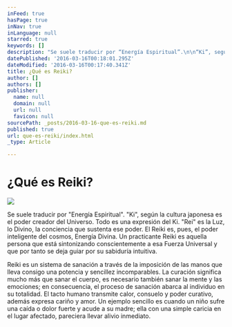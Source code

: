 ```yaml
---
inFeed: true
hasPage: true
inNav: true
inLanguage: null
starred: true
keywords: []
description: "Se suele traducir por “Energía Espiritual”.\n\n“Ki”, según la cultura japonesa es el poder creador del Universo. Todo es una expresión del Ki.\n\n“Rei” es la Luz, lo Divino, la conciencia que sustenta ese poder.\n\nEl Reiki es, pues, el poder inteligente del cosmos, Energía Divina.\n\nUn practicante Reiki es aquella persona que está sintonizando conscientemente a esa Fuerza \n\nUniversal y que por tanto se deja guiar por su sabiduría intuitiva.\n\n\_\n\nReiki es un sistema de sanación a través de la imposición de las manos que lleva consigo una \n\npotencia y sencillez incomparables.\n\nLa curación significa mucho más que sanar el cuerpo, es necesario también sanar la mente y \n\nlas emociones; en consecuencia, el proceso de sanación abarca al individuo en su totalidad.\n\nEl tacto humano transmite calor, consuelo y poder curativo, además expresa cariño y amor. \n\n\_Un ejemplo sencillo es cuando un niño sufre una caída o dolor fuerte y acude a su madre; ella \n\ncon una simple caricia en el lugar afectado, pareciera llevar alivio inmediato."
datePublished: '2016-03-16T00:18:01.295Z'
dateModified: '2016-03-16T00:17:40.341Z'
title: ¿Qué es Reiki?
author: []
authors: []
publisher:
  name: null
  domain: null
  url: null
  favicon: null
sourcePath: _posts/2016-03-16-que-es-reiki.md
published: true
url: que-es-reiki/index.html
_type: Article

---
```

# ¿Qué es Reiki?
![](https://the-grid-user-content.s3-us-west-2.amazonaws.com/63590e51-d6b3-42ff-b111-eecc9ce97a3c.png)

Se suele traducir por "Energía Espiritual".
"Ki", según la cultura japonesa es el poder creador del Universo. Todo es una expresión del Ki.
"Rei" es la Luz, lo Divino, la conciencia que sustenta ese poder.
El Reiki es, pues, el poder inteligente del cosmos, Energía Divina.
Un practicante Reiki es aquella persona que está sintonizando conscientemente a esa Fuerza 
Universal y que por tanto se deja guiar por su sabiduría intuitiva.
 
Reiki es un sistema de sanación a través de la imposición de las manos que lleva consigo una 
potencia y sencillez incomparables.
La curación significa mucho más que sanar el cuerpo, es necesario también sanar la mente y 
las emociones; en consecuencia, el proceso de sanación abarca al individuo en su totalidad.
El tacto humano transmite calor, consuelo y poder curativo, además expresa cariño y amor. 
 Un ejemplo sencillo es cuando un niño sufre una caída o dolor fuerte y acude a su madre; ella 
con una simple caricia en el lugar afectado, pareciera llevar alivio inmediato.
